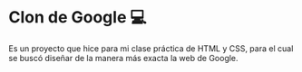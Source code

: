 Clon de Google 💻
=============
Es un proyecto que hice para mi clase práctica de HTML y CSS, para el cual se buscó diseñar de la manera más exacta la web de Google.


